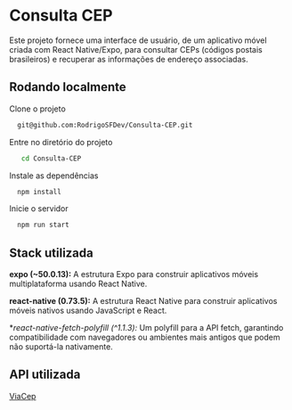 
# Consulta CEP

Este projeto fornece uma interface de usuário, de um aplicativo móvel criada com React Native/Expo, para consultar CEPs (códigos postais brasileiros) e recuperar as informações de endereço associadas.

## Rodando localmente

Clone o projeto

```bash
  git@github.com:RodrigoSFDev/Consulta-CEP.git
```

Entre no diretório do projeto

```bash
   cd Consulta-CEP
```

Instale as dependências

```bash
  npm install
```

Inicie o servidor

```bash
  npm run start
```


## Stack utilizada

**expo (~50.0.13):** A estrutura Expo para construir aplicativos móveis multiplataforma usando React Native.

**react-native (0.73.5):** A estrutura React Native para construir aplicativos móveis nativos usando JavaScript e React.

**react-native-fetch-polyfill (^1.1.3):* Um polyfill para a API fetch, garantindo compatibilidade com navegadores ou ambientes mais antigos que podem não suportá-la nativamente.


## API utilizada


[ViaCep](https://viacep.com.br/)

